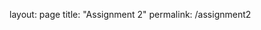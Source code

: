 layout: page
title: "Assignment 2"
permalink: /assignment2

<html>
    <head>
        <title>Assignment 2</title>
    </head>
</html>

